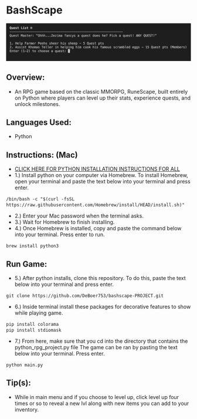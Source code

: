 # BashScape

![img!](./READMEimg.png)

## Overview:

- An RPG game based on the classic MMORPG, RuneScape, built entirely on Python where players can level up their stats, experience quests, and unlock milestones.
## Languages Used:

- Python

## Instructions: (Mac)
- <a href="https://realpython.com/installing-python/#how-to-install-from-homebrew" target="_blank">CLICK HERE FOR PYTHON INSTALLATION INSTRUCTIONS FOR ALL</a>
- 1.) Install python on your computer via Homebrew. To install Homebrew, open your terminal and paste the text below into your terminal and press enter.
```
/bin/bash -c "$(curl -fsSL https://raw.githubusercontent.com/Homebrew/install/HEAD/install.sh)"
```
- 2.) Enter your Mac password when the terminal asks.
- 3.) Wait for Homebrew to finish installing.
- 4.) Once Homebrew is installed, copy and paste the command below into your terminal. Press enter to run.
```
brew install python3
```

## Run Game:
- 5.) After python installs, clone this repository. To do this, paste the text below into your terminal and press enter.
```
git clone https://github.com/DeBoer753/bashscape-PROJECT.git
```
- 6.) Inside terminal install these packages for decorative features to show while playing game.
```
pip install colorama
pip install stdiomask
```
- 7.) From here, make sure that you cd into the directory that contains the python_rpg_project.py file
The game can be ran by pasting the text below into your terminal. Press enter.
```
python main.py
```

## Tip(s):
- While in main menu and if you choose to level up, click level up four times or so to reveal a new lvl along with new items you can add to your inventory. 

